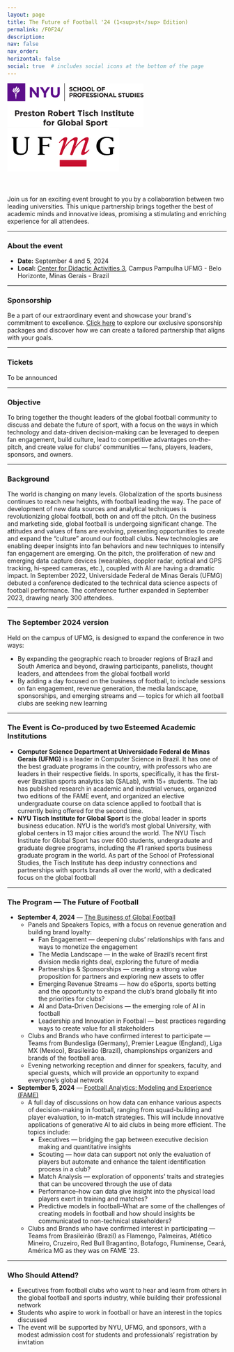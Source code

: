 ```yaml
---
layout: page
title: The Future of Football '24 (1<sup>st</sup> Edition)
permalink: /FOF24/
description:
nav: false
nav_order: 
horizontal: false
social: true  # includes social icons at the bottom of the page
---
```


<!-- pages/fof24.md -->

<div class="container">
    <div class="row align-items-center">
        <div class="col-6">
            <img height="100" src="../assets/img/nyu-logo.png" alt="NYU Tisch Institute for Global Sport logo">
        </div>
        <div class="col-6">
            <img height="100" src="../assets/img/ufmg-logo.png" alt="Federal Univrsity of Minas Gerais logo">
        </div>
    </div>
</div>
<br><br><br>
Join us for an exciting event brought to you by a collaboration between two leading universities. This unique partnership brings together the best of academic minds and innovative ideas, promising a stimulating and enriching experience for all attendees. 

<hr>

### About the event
- **Date:** September 4 and 5, 2024
- **Local:** <a href='https://maps.app.goo.gl/DvN4WFp6hKDvHia36'>Center for Didactic Activities 3</a>, Campus Pampulha UFMG - Belo Horizonte, Minas Gerais - Brazil

<hr>

### Sponsorship
Be a part of our extraordinary event and showcase your brand's commitment to excellence.
<a href='../sponsorship/'>Click here</a> to explore our exclusive sponsorship packages and discover how we can create a tailored partnership that aligns with your goals.
<hr>

### Tickets
To be announced

<hr>

### Objective
To bring together the thought leaders of the global football community to discuss and debate the future of sport, with a focus on the ways in which technology and data-driven decision-making can be leveraged to deepen fan engagement, build culture, lead to competitive advantages on-the-pitch, and create value for clubs’ communities — fans, players, leaders, sponsors, and owners.

<hr>

### Background
The world is changing on many levels. Globalization of the sports business continues to reach new heights, with football leading the way. The pace of development of new data sources and analytical techniques is revolutionizing global football, both on and off the pitch. On the business and marketing side, global football is undergoing significant change. The attitudes and values of fans are evolving, presenting opportunities to create and expand the “culture” around our football clubs. New technologies are enabling deeper insights into fan behaviors and new techniques to intensify fan engagement are emerging. On the pitch, the proliferation of new and emerging data capture devices (wearables, doppler radar, optical and GPS tracking, hi-speed cameras, etc.), coupled with AI are having a dramatic impact.
In September 2022, Universidade Federal de Minas Gerais (UFMG) debuted a conference dedicated to the technical data science aspects of football performance. The conference further expanded in September 2023, drawing nearly 300 attendees.

<hr>

### The September 2024 version
Held on the campus of UFMG, is designed to expand the conference in two ways:
- By expanding the geographic reach to broader regions of Brazil and South America and beyond, drawing participants, panelists, thought leaders, and attendees from the global football world
- By adding a day focused on the business of football, to include sessions on fan engagement, revenue generation, the media landscape, sponsorships, and emerging streams and — topics for which all football clubs are seeking new learning

<hr>

### The Event is Co-produced by two Esteemed Academic Institutions
- **Computer Science Department at Universidade Federal de Minas Gerais (UFMG)** is a leader in Computer Science in Brazil. It has one of the best graduate programs in the country, with professors who are leaders in their respective fields. In sports, specifically, it has the first-ever Brazilian sports analytics lab (SALab), with 15+ students. The lab has published research in academic and industrial venues, organized two editions of the FAME event, and organized an elective undergraduate course on data science applied to football that is currently being offered for the second time.
- **NYU Tisch Institute for Global Sport** is the global leader in sports business education. NYU is the world’s most global University, with global centers in 13 major cities around the world. The NYU Tisch Institute for Global Sport has over 600 students, undergraduate and graduate degree programs, including the #1 ranked sports business graduate program in the world. As part of the School of Professional Studies, the Tisch Institute has deep industry connections and partnerships with sports brands all over the world, with a dedicated focus on the global football 

<hr>

### The Program — The Future of Football
- **September 4, 2024** — <a href='../BGF24/'>The Business of Global Football</a>
    - Panels and Speakers Topics, with a focus on revenue generation and building brand loyalty:
        - Fan Engagement — deepening clubs’ relationships with fans and ways to monetize the engagement
        - The Media Landscape — in the wake of Brazil’s recent first division media rights deal, exploring the future of media
        - Partnerships & Sponsorships — creating a strong value proposition for partners and exploring new assets to offer
        - Emerging Revenue Streams — how do eSports, sports betting and the opportunity to expand the club’s brand globally fit into the priorities for clubs?
        - AI and Data-Driven Decisions — the emerging role of AI in football
        - Leadership and Innovation in Football — best practices regarding ways to create value for all stakeholders
    - Clubs and Brands who have confirmed interest to participate — Teams from Bundesliga (Germany), Premier League (England),  Liga MX (Mexico), Brasileirão (Brazil), championships organizers and brands of the football area. 
    - Evening networking reception and dinner for speakers, faculty, and special guests, which will provide an opportunity to expand everyone’s global network
- **September 5, 2024** — <a href='../FAME24/'>Football Analytics: Modeling and Experience (FAME)</a>
    - A full day of discussions on how data can enhance various aspects of decision-making in football, ranging from squad-building and player evaluation, to in-match strategies. This will include innovative applications of generative AI to aid clubs in being more efficient. The topics include:
        - Executives — bridging the gap between executive decision making and quantitative insights
        - Scouting — how data can support not only the evaluation of players but automate and enhance the talent identification process in a club?
        - Match Analysis — exploration of opponents’ traits and strategies that can be uncovered through the use of data
        - Performance–how can data give insight into the physical load players exert in training and matches?
        - Predictive models in football–What are some of the challenges of creating models in football and how should insights be communicated to non-technical stakeholders?
    - Clubs and Brands who have confirmed interest in participating — Teams from Brasileirão (Brazil) as Flamengo, Palmeiras, Atlético Mineiro, Cruzeiro, Red Bull Bragantino, Botafogo, Fluminense, Ceará, América MG as they was on FAME '23. 

<hr>

### Who Should Attend?
- Executives from football clubs who want to hear and learn from others in the global football and sports industry, while building their professional network
- Students who aspire to work in football or have an interest in the topics discussed
- The event will be supported by NYU, UFMG, and sponsors, with a modest admission cost for students and professionals’ registration by invitation
